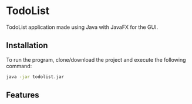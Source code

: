 # TodoList

TodoList application made using Java with JavaFX for the GUI.

## Installation

To run the program, clone/download the project and execute the following command:
```bash
java -jar todolist.jar
```

## Features
  
